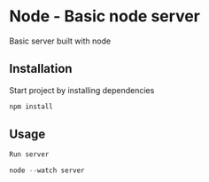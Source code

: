 # Node - Basic node server

Basic server built with node

## Installation

Start project by installing dependencies

```bash
npm install
```

## Usage

```python
Run server

node --watch server
```
